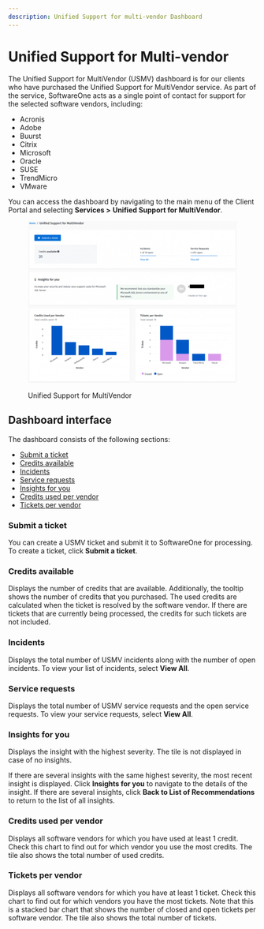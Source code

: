 ```yaml
---
description: Unified Support for multi-vendor Dashboard
---
```


# Unified Support for Multi-vendor

The Unified Support for MultiVendor (USMV) dashboard is for our clients who have purchased the Unified Support for MultiVendor service. As part of the service, SoftwareOne acts as a single point of contact for support for the selected software vendors, including:

* Acronis
* Adobe
* Buurst
* Citrix
* Microsoft
* Oracle
* SUSE
* TrendMicro
* VMware

You can access the dashboard by navigating to the main menu of the Client Portal and selecting **Services >** **Unified Support for MultiVendor**.

<figure><img src="../../.gitbook/assets/image (791).png" alt=""><figcaption><p>Unified Support for MultiVendor</p></figcaption></figure>

## Dashboard interface <a href="#submit-a-ticket" id="submit-a-ticket"></a>

The dashboard consists of the following sections:

* [Submit a ticket](unified-support-for-multi-vendor.md#submit-a-ticket-1)
* [Credits available](unified-support-for-multi-vendor.md#available-credits)
* [Incidents](unified-support-for-multi-vendor.md#incidents)
* [Service requests](unified-support-for-multi-vendor.md#service-requests)
* [Insights for you](unified-support-for-multi-vendor.md#insights-for-you)
* [Credits used per vendor](unified-support-for-multi-vendor.md#credits-used-per-vendor)
* [Tickets per vendor](unified-support-for-multi-vendor.md#tickets-per-vendor)

### Submit a ticket <a href="#submit-a-ticket" id="submit-a-ticket"></a>

You can create a USMV ticket and submit it to SoftwareOne for processing. To create a ticket, click **Submit a ticket**.

### Credits available <a href="#available-credits" id="available-credits"></a>

Displays the number of credits that are available. Additionally, the tooltip shows the number of credits that you purchased. The used credits are calculated when the ticket is resolved by the software vendor. If there are tickets that are currently being processed, the credits for such tickets are not included.

### Incidents <a href="#incidents" id="incidents"></a>

Displays the total number of USMV incidents along with the number of open incidents. To view your list of incidents, select **View All**.

### Service requests <a href="#service-requests" id="service-requests"></a>

Displays the total number of USMV service requests and the open service requests. To view your service requests, select **View All**.

### Insights for you <a href="#insights-for-you" id="insights-for-you"></a>

Displays the insight with the highest severity. The tile is not displayed in case of no insights.

If there are several insights with the same highest severity, the most recent insight is displayed. Click **Insights for you** to navigate to the details of the insight. If there are several insights, click **Back to List of Recommendations** to return to the list of all insights.&#x20;

### Credits used per vendor <a href="#credits-used-per-vendor" id="credits-used-per-vendor"></a>

Displays all software vendors for which you have used at least 1 credit. Check this chart to find out for which vendor you use the most credits. The tile also shows the total number of used credits.

### Tickets per vendor <a href="#tickets-per-vendor" id="tickets-per-vendor"></a>

Displays all software vendors for which you have at least 1 ticket. Check this chart to find out for which vendors you have the most tickets. Note that this is a stacked bar chart that shows the number of closed and open tickets per software vendor. The tile also shows the total number of tickets.

